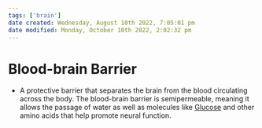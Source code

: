 ```yaml
---
tags: ['brain']
date created: Wednesday, August 10th 2022, 7:05:01 pm
date modified: Monday, October 10th 2022, 2:02:32 pm
---
```


# Blood-brain Barrier
- A protective barrier that separates the brain from the blood circulating across the body. The blood-brain barrier is semipermeable, meaning it allows the passage of water as well as molecules like [Glucose](Glucose.md) and other amino acids that help promote neural function.



